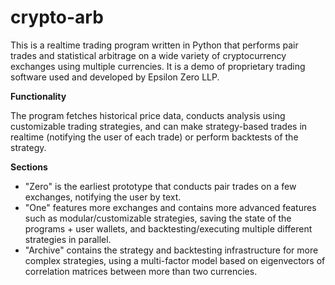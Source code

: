 # crypto-arb
This is a realtime trading program written in Python that performs pair trades and statistical arbitrage on a wide variety of cryptocurrency exchanges using multiple currencies. It is a demo of proprietary trading software used and developed by Epsilon Zero LLP.

**Functionality**

The program fetches historical price data, conducts analysis using customizable trading strategies, and can make strategy-based trades in realtime (notifying the user of each trade) or perform backtests of the strategy.

**Sections**
- "Zero" is the earliest prototype that conducts pair trades on a few exchanges, notifying the user by text.
- "One" features more exchanges and contains more advanced features such as modular/customizable strategies, saving the state of the programs + user wallets, and backtesting/executing multiple different strategies in parallel.
- "Archive" contains the strategy and backtesting infrastructure for more complex strategies, using a multi-factor model based on eigenvectors of correlation matrices between more than two currencies.
